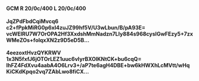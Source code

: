 #### GCM R 20/0c/400 L 20/0c/400
**JqZPdFbdCqiMvcq6**<br/>**c2+fPpkMiRG0p6xI4zuJZ99hf5V/U3wLbun/B/pA93E=**<br/>**vcWElRU7W7OrOPA2Hf3XxdshMmNadzn7LIy884s968cyslGwFEzy5+7zxWMeZOs+folqxXN2z9D5eD5B...**<br/><br/>
**4eezoxtHvzQYKRWV**<br/>**1x3N5fxfJ6jOTOrLEZ1uuc6vIyrBXOlKNtCK+bu6cqQ=**<br/>**IhFZ4FdXvu4aabA4O6Lrv3+/aP7te6agH4DBE+bw6kHWXhLcMVtt/wHqKiCKdKpqo2vq7ZAbLwo8fiCX...**